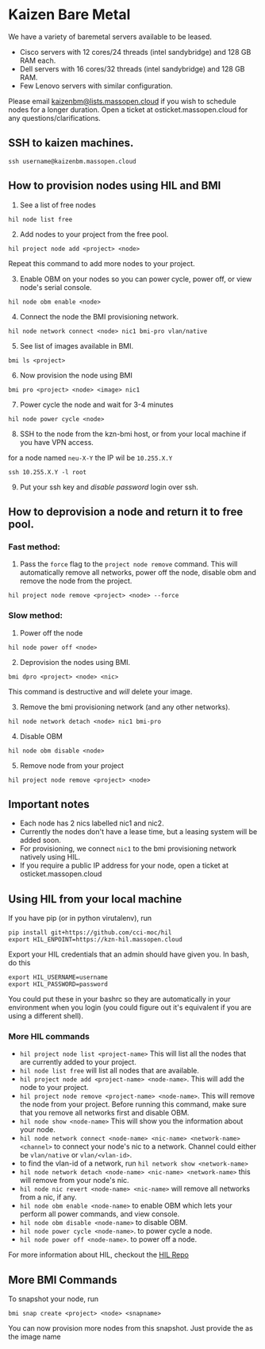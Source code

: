 # Kaizen Bare Metal

We have a variety of baremetal servers available to be leased.

* Cisco servers with 12 cores/24 threads (intel sandybridge) and 128 GB RAM each.
* Dell servers with 16 cores/32 threads (intel sandybridge) and 128 GB RAM.
* Few Lenovo servers with similar configuration.

Please email kaizenbm@lists.massopen.cloud if you wish to schedule nodes for a longer
duration. Open a ticket at osticket.massopen.cloud for any questions/clarifications.



## SSH to kaizen machines.

`ssh username@kaizenbm.massopen.cloud`

## How to provision nodes using HIL and BMI

1. See a list of free nodes

```
hil node list free
```

2. Add nodes to your project from the free pool.

```
hil project node add <project> <node>
```

Repeat this command to add more nodes to your project.

3. Enable OBM on your nodes so you can power cycle, power off, or view node's serial console.

```
hil node obm enable <node>
```

4. Connect the node the BMI provisioning network.

```
hil node network connect <node> nic1 bmi-pro vlan/native
```

5. See list of images available in BMI.

```
bmi ls <project>
```

6. Now provision the node using BMI

```
bmi pro <project> <node> <image> nic1
```

7. Power cycle the node and wait for 3-4 minutes

```
hil node power cycle <node>
```

8. SSH to the node from the kzn-bmi host, or from your local machine if you have VPN access.

for a node named `neu-X-Y` the IP wil be `10.255.X.Y`

```
ssh 10.255.X.Y -l root
```

9. Put your ssh key and *disable password* login over ssh.

## How to deprovision a node and return it to free pool.

### Fast method:

1. Pass the `force` flag to the `project node remove` command. This will automatically remove all networks, power off the node, disable obm and remove the node from the project.

```
hil project node remove <project> <node> --force
```

### Slow method:
1. Power off the node

```
hil node power off <node>
```

2. Deprovision the nodes using BMI.

```
bmi dpro <project> <node> <nic>
```

This command is destructive and *will* delete your image.

3. Remove the bmi provisioning network (and any other networks).

```
hil node network detach <node> nic1 bmi-pro
```

4. Disable OBM

```
hil node obm disable <node>
```

5. Remove node from your project

```
hil project node remove <project> <node>
```


## Important notes
 -  Each node has 2 nics labelled nic1 and nic2.
 -  Currently the nodes don't have a lease time, but a leasing system will be added soon.
 -  For provisioning, we connect `nic1` to the bmi provisioning network natively using HIL.
 -  If you require a public IP address for your node, open a ticket at osticket.massopen.cloud

## Using HIL from your local machine

If you have pip (or in python virutalenv), run

```
pip install git+https://github.com/cci-moc/hil
export HIL_ENPOINT=https://kzn-hil.massopen.cloud
```

Export your HIL credentials that an admin should have given you. In bash, do this

```
export HIL_USERNAME=username
export HIL_PASSWORD=password
```

You could put these in your bashrc so they are automatically in your environment
when you login (you could figure out it's equivalent if you are using a different shell).

### More HIL commands

 -  `hil project node list <project-name>`
  This will list all the nodes that are currently added to your project.
 -  `hil node list free`
  will list all nodes that are available.
 -  `hil project node add <project-name> <node-name>`.
  This will add the node to your project.
 -  `hil project node remove <project-name> <node-name>`.
  This will remove the node from your project. Before running this command, make
  sure that you remove all networks first and disable OBM.
 -  `hil node show <node-name>`
  This will show you the information about your node.
 -  `hil node network connect <node-name> <nic-name> <network-name> <channel>`
  to connect your node's nic to a network. Channel could either be `vlan/native`
  or `vlan/<vlan-id>`.
 -  to find the vlan-id of a network, run `hil network show <network-name>`
 -  `hil node network detach <node-name> <nic-name> <network-name>`
  this will remove <network-name> from your node's nic.
 -  `hil node nic revert <node-name> <nic-name>` will remove all networks from a nic, if any.
 -  `hil node obm enable <node-name>` to enable OBM which lets your perform all
  power commands, and view console.
 -  `hil node obm disable <node-name>` to disable OBM.
 -  `hil node power cycle <node-name>`.
  to power cycle a node.
 -  `hil node power off <node-name>`.
  to power off a node.

For more information about HIL, checkout the [HIL Repo](http://github.com/cci-moc/hil)

## More BMI Commands

To snapshot your node, run
```
bmi snap create <project> <node> <snapname>
```

You can now provision more nodes from this snapshot. Just provide the <snapname> as
the image name

